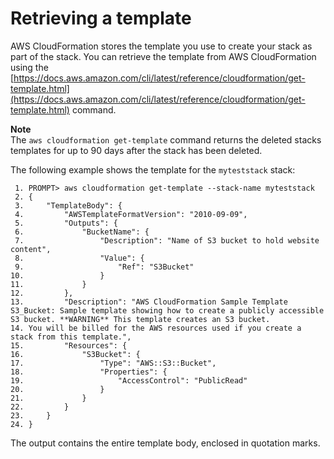 # Retrieving a template<a name="using-cfn-get-template"></a>

AWS CloudFormation stores the template you use to create your stack as part of the stack\. You can retrieve the template from AWS CloudFormation using the [https://docs.aws.amazon.com/cli/latest/reference/cloudformation/get-template.html](https://docs.aws.amazon.com/cli/latest/reference/cloudformation/get-template.html) command\.

**Note**  
The `aws cloudformation get-template` command returns the deleted stacks templates for up to 90 days after the stack has been deleted\.

The following example shows the template for the `myteststack` stack:

```
 1. PROMPT> aws cloudformation get-template --stack-name myteststack
 2. {
 3.     "TemplateBody": {
 4.         "AWSTemplateFormatVersion": "2010-09-09",
 5.         "Outputs": {
 6.             "BucketName": {
 7.                 "Description": "Name of S3 bucket to hold website content",
 8.                 "Value": {
 9.                     "Ref": "S3Bucket"
10.                 }
11.             }
12.         },
13.         "Description": "AWS CloudFormation Sample Template S3_Bucket: Sample template showing how to create a publicly accessible S3 bucket. **WARNING** This template creates an S3 bucket.
14. You will be billed for the AWS resources used if you create a stack from this template.",
15.         "Resources": {
16.             "S3Bucket": {
17.                 "Type": "AWS::S3::Bucket",
18.                 "Properties": {
19.                     "AccessControl": "PublicRead"
20.                 }
21.             }
22.         }
23.     }
24. }
```

The output contains the entire template body, enclosed in quotation marks\.